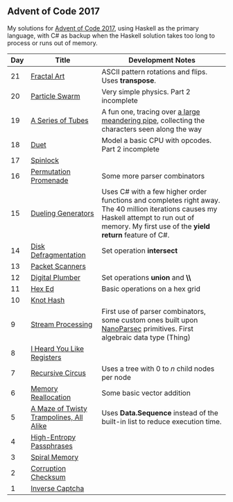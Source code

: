 ## Advent of Code 2017
My solutions for [Advent of Code 2017](http://adventofcode.com/2017), using Haskell as the primary language, with C# as backup when the Haskell solution takes too long to process or runs out of memory.

Day | Title | Development Notes
--- | --- | ---
21 | [Fractal Art](./21.hs) | ASCII pattern rotations and flips.  Uses **transpose**.
20 | [Particle Swarm](./20-1.hs) | Very simple physics. Part 2 incomplete
19 | [A Series of Tubes](./19.hs) | A fun one, tracing over [a large meandering pipe](./19.input), collecting the characters seen along the way
18 | [Duet](./18-1.hs) | Model a basic CPU with opcodes.  Part 2 incomplete
17 | [Spinlock](./17-1.hs) |
16 | [Permutation Promenade](./16-1.hs) | Some more parser combinators
15 | [Dueling Generators](./15.cs) | Uses C# with a few higher order functions and completes right away. The 40 million iterations causes my Haskell attempt to run out of memory. My first use of the **yield return** feature of C#.
14 | [Disk Defragmentation](./14-1.hs) | Set operation **intersect**
13 | [Packet Scanners](./13-1.hs) |
12 | [Digital Plumber](./12-1.hs) | Set operations **union** and **\\\\**
11 | [Hex Ed](./11.hs) | Basic operations on a hex grid
10 | [Knot Hash](./10.hs) |
9 | [Stream Processing](./9.hs) | First use of parser combinators, some custom ones built upon [NanoParsec](http://dev.stephendiehl.com/fun/002_parsers.html) primitives.  First algebraic data type (Thing)
8 | [I Heard You Like Registers](./8-1.hs) |
7 | [Recursive Circus](./7-1.hs) | Uses a tree with 0 to *n* child nodes per node
6 | [Memory Reallocation](./6.hs) | Some basic vector addition
5 | [A Maze of Twisty Trampolines, All Alike](./5-1.hs) | Uses **Data.Sequence** instead of the built-in list to reduce execution time.
4 | [High-Entropy Passphrases](./4-1.hs) |
3 | [Spiral Memory](./3-1.hs) |
2 | [Corruption Checksum](./2-1.hs) |
1 | [Inverse Captcha](./1-1.hs) |

